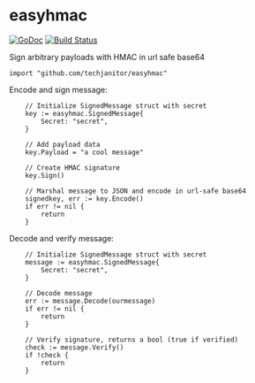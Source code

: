 # easyhmac
[![GoDoc](http://img.shields.io/badge/go-documentation-brightgreen.svg?style=flat-square)](https://godoc.org/github.com/techjanitor/easyhmac)
[![Build Status](https://travis-ci.org/techjanitor/easyhmac.svg)](https://travis-ci.org/techjanitor/easyhmac)

Sign arbitrary payloads with HMAC in url safe base64

```
import "github.com/techjanitor/easyhmac"
```

 Encode and sign message:
```
	// Initialize SignedMessage struct with secret
	key := easyhmac.SignedMessage{
		Secret: "secret",
	}

	// Add payload data
	key.Payload = "a cool message"
	
	// Create HMAC signature
	key.Sign()
	
	// Marshal message to JSON and encode in url-safe base64
	signedkey, err := key.Encode()
	if err != nil {
		return
	}

```

Decode and verify message:

```
	// Initialize SignedMessage struct with secret
	message := easyhmac.SignedMessage{
		Secret: "secret",
	}

	// Decode message
	err := message.Decode(ourmessage)
	if err != nil {
		return
	}

	// Verify signature, returns a bool (true if verified)
	check := message.Verify()
	if !check {
		return
	}
```
